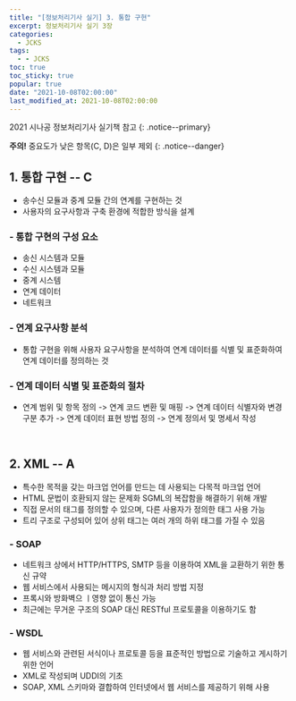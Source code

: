 ```yaml
---
title: "[정보처리기사 실기] 3. 통합 구현"
excerpt: 정보처리기사 실기 3장
categories:
  - JCKS
tags:
  - - JCKS
toc: true
toc_sticky: true
popular: true
date: "2021-10-08T02:00:00"
last_modified_at: 2021-10-08T02:00:00
---
```


2021 시나공 정보처리기사 실기책 참고
{: .notice--primary}

**주의!** 중요도가 낮은 항목(C, D)은 일부 제외
{: .notice--danger}

## 1. 통합 구현 -- C

- 송수신 모듈과 중계 모듈 간의 연계를 구현하는 것
- 사용자의 요구사항과 구축 환경에 적합한 방식을 설계

### - 통합 구현의 구성 요소

- 송신 시스템과 모듈
- 수신 시스템과 모듈
- 중계 시스템
- 연계 데이터
- 네트워크

### - 연계 요구사항 분석

- 통합 구현을 위해 사용자 요구사항을 분석하여 연계 데이터를 식별 및 표준화하여 연계 데이터를 정의하는 것

### - 연계 데이터 식별 및 표준화의 절차

- 연계 범위 및 항목 정의 -> 연계 코드 변환 및 매핑 -> 연계 데이터 식별자와 변경 구분 추가 -> 연계 데이터 표현 방법 정의 -> 연계 정의서 및 명세서 작성

<br>

## 2. XML -- A

- 특수한 목적을 갖는 마크업 언어를 만드는 데 사용되는 다목적 마크업 언어
- HTML 문법이 호환되지 않는 문제화 SGML의 복잡함을 해결하기 위해 개발
- 직접 문서의 태그를 정의할 수 있으며, 다른 사용자가 정의한 태그 사용 가능
- 트리 구조로 구성되어 있어 상위 태그는 여러 개의 하위 태그를 가질 수 있음

### - SOAP

- 네트워크 상에서 HTTP/HTTPS, SMTP 등을 이용하여 XML을 교환하기 위한 통신 규약
- 웹 서비스에서 사용되는 메시지의 형식과 처리 방법 지정
- 프록시와 방화벽으 ㅣ영향 없이 통신 가능
- 최근에는 무거운 구조의 SOAP 대신 RESTful 프로토콜을 이용하기도 함

### - WSDL

- 웹 서비스와 관련된 서식이나 프로토콜 등을 표준적인 방법으로 기술하고 게시하기 위한 언어
- XML로 작성되며 UDDI의 기초
- SOAP, XML 스키마와 결합하여 인터넷에서 웹 서비스를 제공하기 위해 사용
